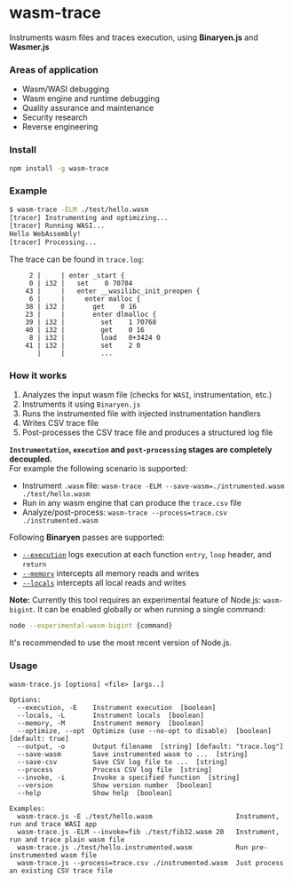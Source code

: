 # wasm-trace
Instruments wasm files and traces execution, using **Binaryen.js** and **Wasmer.js**

### Areas of application
- Wasm/WASI debugging
- Wasm engine and runtime debugging
- Quality assurance and maintenance
- Security research
- Reverse engineering

### Install

```sh
npm install -g wasm-trace
```

### Example

```sh
$ wasm-trace -ELM ./test/hello.wasm
[tracer] Instrumenting and optimizing...
[tracer] Running WASI...
Hello WebAssembly!
[tracer] Processing...
```
The trace can be found in `trace.log`:
```log
     2 |     | enter _start {
     0 | i32 |   set    0 70784
    43 |     |   enter __wasilibc_init_preopen {
     6 |     |     enter malloc {
    38 | i32 |       get    0 16
    23 |     |       enter dlmalloc {
    39 | i32 |         set    1 70768
    40 | i32 |         get    0 16
     8 | i32 |         load   0+3424 0
    41 | i32 |         set    2 0
       |     |         ...
```

### How it works

1. Analyzes the input wasm file (checks for `WASI`, instrumentation, etc.)
2. Instruments it using `Binaryen.js`
3. Runs the instrumented file with injected instrumentation handlers
4. Writes CSV trace file
5. Post-processes the CSV trace file and produces a structured log file

**`Instrumentation`, `execution` and `post-processing` stages are completely decoupled.**  
For example the following scenario is supported:
- Instrument `.wasm` file: `wasm-trace -ELM --save-wasm=./intrumented.wasm ./test/hello.wasm`
- Run in any wasm engine that can produce the `trace.csv` file
- Analyze/post-process: `wasm-trace --process=trace.csv ./instrumented.wasm`

Following **Binaryen** passes are supported:
- [`--execution`](https://github.com/WebAssembly/binaryen/blob/master/src/passes/LogExecution.cpp) logs execution at each function `entry`, `loop` header, and `return`
- [`--memory`](https://github.com/WebAssembly/binaryen/blob/master/src/passes/InstrumentMemory.cpp) intercepts all memory reads and writes
- [`--locals`](https://github.com/WebAssembly/binaryen/blob/master/src/passes/InstrumentLocals.cpp) intercepts all local reads and writes

**Note:** Currently this tool requires an experimental feature of Node.js: `wasm-bigint`.
It can be enabled globally or when running a single command:
```sh
node --experimental-wasm-bigint {command}
```
It's recommended to use the most recent version of Node.js.


### Usage

```log
wasm-trace.js [options] <file> [args..]

Options:
  --execution, -E    Instrument execution  [boolean]
  --locals, -L       Instrument locals  [boolean]
  --memory, -M       Instrument memory  [boolean]
  --optimize, --opt  Optimize (use --no-opt to disable)  [boolean] [default: true]
  --output, -o       Output filename  [string] [default: "trace.log"]
  --save-wasm        Save instrumented wasm to ...  [string]
  --save-csv         Save CSV log file to ...  [string]
  --process          Process CSV log file  [string]
  --invoke, -i       Invoke a specified function  [string]
  --version          Show version number  [boolean]
  --help             Show help  [boolean]

Examples:
  wasm-trace.js -E ./test/hello.wasm                     Instrument, run and trace WASI app
  wasm-trace.js -ELM --invoke=fib ./test/fib32.wasm 20   Instrument, run and trace plain wasm file
  wasm-trace.js ./test/hello.instrumented.wasm           Run pre-instrumented wasm file
  wasm-trace.js --process=trace.csv ./instrumented.wasm  Just process an existing CSV trace file
```
